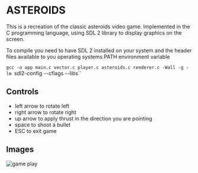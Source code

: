 
# ASTEROIDS

This is a recreation of the classic asteroids video game. Implemented in the C
programming language, using SDL 2 library to display graphics on the screen.

To compile you need to have SDL 2 installed on your system and the header files
available to you operating systems PATH environment variable

`gcc -o app main.c vector.c player.c asteroids.c renderer.c -Wall -g -lm `sdl2-config --cflags --libs``

## Controls
* left arrow to rotate left
* right arrow to rotate right
* up arrow to apply thrust in the direction you are pointing
* space to shoot a bullet
* ESC to exit game

## Images
![game play](http://i.imgur.com/vg8nlAO.png)
